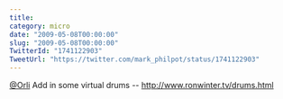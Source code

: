 ```yaml
---
title: 
category: micro
date: "2009-05-08T00:00:00"
slug: "2009-05-08T00:00:00"
TwitterId: "1741122903"
TweetUrl: "https://twitter.com/mark_philpot/status/1741122903"
---
```


[@Orli](https://twitter.com/Orli) Add in some virtual drums --
http://www.ronwinter.tv/drums.html
